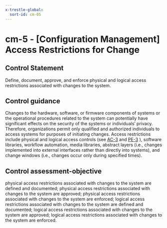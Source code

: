```yaml
---
x-trestle-global:
  sort-id: cm-05
---
```


# cm-5 - \[Configuration Management\] Access Restrictions for Change

## Control Statement

Define, document, approve, and enforce physical and logical access restrictions associated with changes to the system.

## Control guidance

Changes to the hardware, software, or firmware components of systems or the operational procedures related to the system can potentially have significant effects on the security of the systems or individuals’ privacy. Therefore, organizations permit only qualified and authorized individuals to access systems for purposes of initiating changes. Access restrictions include physical and logical access controls (see [AC-3](#ac-3) and [PE-3](#pe-3) ), software libraries, workflow automation, media libraries, abstract layers (i.e., changes implemented into external interfaces rather than directly into systems), and change windows (i.e., changes occur only during specified times).

## Control assessment-objective

physical access restrictions associated with changes to the system are defined and documented;
physical access restrictions associated with changes to the system are approved;
physical access restrictions associated with changes to the system are enforced;
logical access restrictions associated with changes to the system are defined and documented;
logical access restrictions associated with changes to the system are approved;
logical access restrictions associated with changes to the system are enforced.
